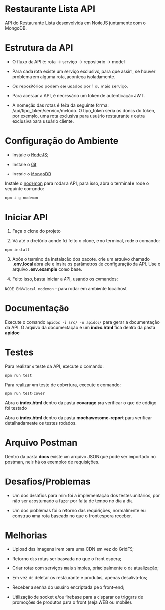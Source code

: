 
# Restaurante Lista API

  

API do Restaurante Lista desenvolvida em NodeJS juntamente com o MongoDB.

  

# Estrutura da API

- O fluxo da API é: rota -> serviço -> repositório -> model

- Para cada rota existe um serviço exclusivo, para que assim, se houver problema em alguma rota, aconteça isoladamente.

- Os repositórios podem ser usados por 1 ou mais serviço.

- Para acessar a API, é necessário um token de autenticação JWT.

- A nomeção das rotas é feita da seguinte forma: /api/tipo_token/servico/metodo. O tipo_token seria os donos do token, por exemplo, uma rota exclusiva para usuário restaurante e outra exclusiva para usuário cliente.

  

# Configuração do Ambiente

- Instale o [NodeJS](https://nodejs.org/en/);

- Instale o [Git](https://git-scm.com/downloads)

- Instale o [MongoDB](https://www.mongodb.com/try/download/community)

  

Instale o [nodemon](https://www.npmjs.com/package/nodemon) para rodar a API, para isso, abra o terminal e rode o seguinte comando:

  

`npm i g nodemon`

  

# Iniciar API

1) Faça o clone do projeto

2) Vá até o diretório aonde foi feito o clone, e no terminal, rode o comando:

`npm install`

3) Após o termino da instalação dos pacote, crie um arquivo chamado **.env.local** abra ele e insira os parâmetros de configuração da API. Use o arquivo **.env.example** como base.

4) Feito isso, basta iniciar a API, usando os comandos:

`NODE_ENV=local nodemon` - para rodar em ambiente localhost

  

# Documentação

Execute o comando `apidoc -i src/ -o apidoc/` para gerar a documentação da API. O arquivo da documentação é um **index.html** fica dentro da pasta **apidoc**

# Testes

Para realizar o teste da API, execute o comando:

`npm run test`

Para realizar um teste de cobertura, execute o comando:

`npm run test-cover`

Abra o **index.html** dentro da pasta **covarage** pra verificar o que de código foi testado

Abra o **index.html** dentro da pasta **mochawesome-report** para verificar detalhadamente os testes rodados.

# Arquivo Postman

Dentro da pasta **docs** existe um arquivo JSON que pode ser importado no postman, nele há os exemplos de requisições.

# Desafios/Problemas

- Um dos desafios para mim foi a implementação dos testes unitários, por não ser acostumado a fazer por falta de tempo no dia a dia.

- Um dos problemas foi o retorno das requisições, normalmente eu construo uma rota baseado no que o front espera receber.

  

# Melhorias

- Upload das imagens irem para uma CDN em vez do GridFS;

- Retorno das rotas ser baseada no que o front espera;

- Criar rotas com serviços mais simples, principalmente o de atualização;

- Em vez de deletar os restaurante e produtos, apenas desativá-los;

- Receber a senha do usuário encriptada pelo front-end;

- Utilização de socket e/ou firebase para a disparar os triggers de promoções de produtos para o front (seja WEB ou mobile).
